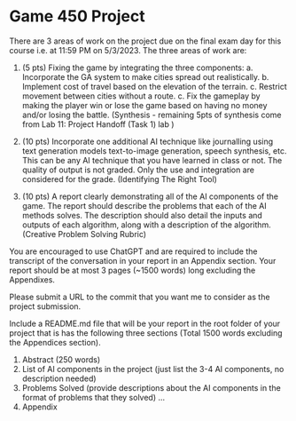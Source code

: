 # Game 450 Project

There are 3 areas of work on the project due on the final exam day for this course i.e. at 11:59 PM on 5/3/2023. The three areas of work are:

1. (5 pts) Fixing the game by integrating the three components:
   a. Incorporate the GA system to make cities spread out realistically.
   b. Implement cost of travel based on the elevation of the terrain.
   c. Restrict movement between cities without a route.
   c. Fix the gameplay by making the player win or lose the game based on having no money and/or losing the battle. (Synthesis - remaining 5pts of synthesis come from Lab 11: Project Handoff (Task 1) lab )

2. (10 pts) Incorporate one additional AI technique like journalling using text generation models text-to-image generation, speech synthesis, etc. This can be any AI technique that you have learned in class or not. The quality of output is not graded. Only the use and integration are considered for the grade. (Identifying The Right Tool)

3. (10 pts) A report clearly demonstrating all of the AI components of the game. The report should describe the problems that each of the AI methods solves. The description should also detail the inputs and outputs of each algorithm, along with a description of the algorithm. (Creative Problem Solving Rubric)

You are encouraged to use ChatGPT and are required to include the transcript of the conversation in your report in an Appendix section. Your report should be at most 3 pages (~1500 words) long excluding the Appendixes.

Please submit a URL to the commit that you want me to consider as the project submission.

Include a README.md file that will be your report in the root folder of your project that is has the following three sections (Total 1500 words excluding the Appendices section).

1. Abstract (250 words)
2. List of AI components in the project (just list the 3-4 AI components, no description needed)
3. Problems Solved (provide descriptions about the AI components in the format of problems that they solved)
   ...<Any other sections that you would like to create>
4. Appendix
